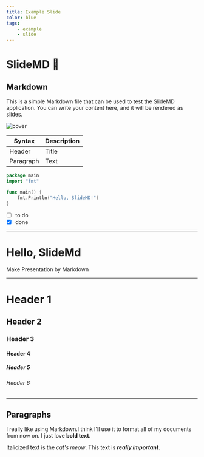 ```yaml
---
title: Example Slide
color: blue
tags:
    - example
    - slide
---
```


# SlideMD :tada:

## Markdown <!-- .hover:bg-red-500 .bg-blue-200 -->

This is a simple Markdown file that can be used to test the SlideMD application. You can write your content here, and it will be rendered as slides.

![cover](/lorem.png)

| Syntax      | Description |
| - | - |
| Header      | Title       |
| Paragraph   | Text        |

```go
package main
import "fmt"

func main() {
    fmt.Println("Hello, SlideMD!")
}
```

- [ ] to do
- [x] done

---

# Hello, SlideMd <!-- click="1:.opacity-100.translate-y-0 0:.opacity-0.translate-y-[25px]" .transition-all.duration-500 -->
<!-- split:30% -->

Make Presentation by Markdown

---

<!-- class:"!bg-blue-100 dark:!bg-gray-500" -->

# Header 1

## Header 2

### Header 3

#### Header 4

##### Header 5

###### Header 6

---

## Paragraphs

I really like using Markdown.I think I'll use it to format all of my documents from now on.
I just love **bold text**.

Italicized text is the *cat's meow*.
This text is ***really important***.
